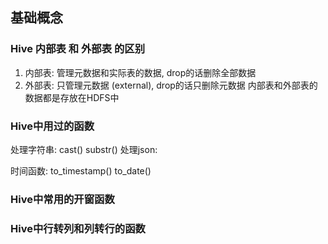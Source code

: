 
## 基础概念


### Hive 内部表 和 外部表 的区别
1. 内部表: 管理元数据和实际表的数据, drop的话删除全部数据
2. 外部表: 只管理元数据 (external), drop的话只删除元数据
   内部表和外部表的数据都是存放在HDFS中


### Hive中用过的函数
处理字符串:
cast()
substr()
处理json:

时间函数:
to_timestamp()
to_date()


### Hive中常用的开窗函数


### Hive中行转列和列转行的函数

